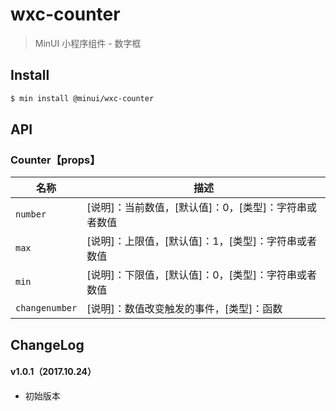 # wxc-counter

> MinUI 小程序组件 - 数字框

## Install

``` bash
$ min install @minui/wxc-counter
```

## API

### Counter【props】

| 名称                  | 描述                         |
|----------------------|------------------------------|
|`number`              | [说明]：当前数值，[默认值]：0，[类型]：字符串或者数值 |
|`max`                 | [说明]：上限值，[默认值]：1，[类型]：字符串或者数值 |
|`min`                 | [说明]：下限值，[默认值]：0，[类型]：字符串或者数值 |
|`changenumber`        | [说明]：数值改变触发的事件，[类型]：函数 |

##  ChangeLog

#### v1.0.1（2017.10.24）

- 初始版本
